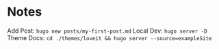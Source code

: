 # Notes

Add Post: `hugo new posts/my-first-post.md`
Local Dev: `hugo server -D`  
Theme Docs: `cd ./themes/loveit && hugo server --source=exampleSite`  
